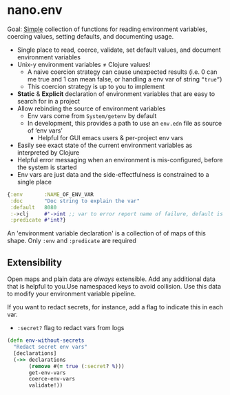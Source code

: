 # nano.env
Goal: [Simple](https://www.youtube.com/watch?v=SxdOUGdseq4) collection of functions for reading environment variables, coercing values, setting defaults, and documenting usage.

- Single place to read, coerce, validate, set default values, and document environment variables
- Unix-y environment variables ≠ Clojure values!
    - A naive coercion strategy can cause unexpected results (i.e. 0 can me true and 1 can mean false, or handling a env var of string `“true”`) 
    - This coercion strategy is up to you to implement
- **Static** & **Explicit** declaration of environment variables that are easy to search for in a project
- Allow rebinding the source of environment variables
    - Env vars come from `System/getenv` by default
    - In development, this provides a path to use an `env.edn` file as source of ‘env vars’
        - Helpful for GUI emacs users & per-project env vars 
- Easily see exact state of the current environment variables as interpreted by Clojure
- Helpful error messaging when an environment is mis-configured, before the system is started
- Env vars are just data and the side-effectfulness is constrained to a single place

``` clojure
{:env       :NAME_OF_ENV_VAR
 :doc       "Doc string to explain the var"
 :default   8080
 :->clj     #'->int ;; var to error report name of failure, default is identity
 :predicate #'int?}
```

An 'environment variable declaration' is a collection of of maps of this shape. Only `:env` and `:predicate` are required

## Extensibility
Open maps and plain data are *always* extensible. Add any additional data that is helpful to you.Use namespaced keys to avoid collision. Use this data to modify your environment variable pipeline.

If you want to redact secrets, for instance, add a flag to indicate this in each var. 
- `:secret?` flag to redact vars from logs

``` clojure
(defn env-without-secrets
  "Redact secret env vars"
  [declarations]
  (->> declarations
       (remove #(= true (:secret? %)))
       get-env-vars
       coerce-env-vars
       validate!))
```
